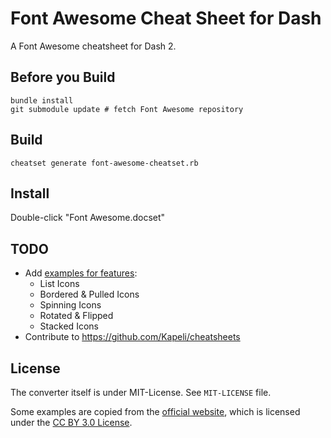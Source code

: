 # Font Awesome Cheat Sheet for Dash

A Font Awesome cheatsheet for Dash 2.

## Before you Build

    bundle install
    git submodule update # fetch Font Awesome repository

## Build

    cheatset generate font-awesome-cheatset.rb

## Install

Double-click "Font Awesome.docset"

## TODO

* Add [examples for features](http://fontawesome.io/examples/):
  * List Icons
  * Bordered & Pulled Icons
  * Spinning Icons
  * Rotated & Flipped
  * Stacked Icons
* Contribute to https://github.com/Kapeli/cheatsheets

## License

The converter itself is under MIT-License. See `MIT-LICENSE` file.

Some examples are copied from the [official website](http://fontawesome.io/examples/), which is licensed under the [CC BY 3.0 License](http://creativecommons.org/licenses/by/3.0/).

